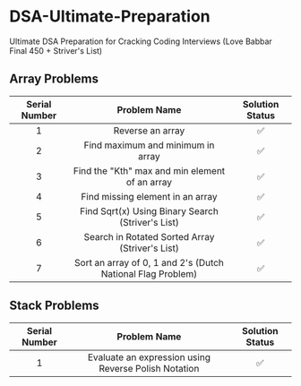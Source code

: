 # DSA-Ultimate-Preparation
Ultimate DSA Preparation for Cracking Coding Interviews (Love Babbar Final 450 + Striver's List)

## Array Problems

| Serial Number  | Problem Name              | Solution Status|
| :---:          |     :---:                 |       :---:    |
| 1              | Reverse an array          | ✅             | 
| 2              | Find maximum and minimum in array | ✅             |
| 3              | Find the "Kth" max and min element of an array | ✅|
| 4              | Find missing element in an array | ✅|
| 5              | Find Sqrt(x) Using Binary Search (Striver's List)| ✅|
| 6              | Search in Rotated Sorted Array (Striver's List)| ✅|
| 7              | Sort an array of 0, 1 and 2's (Dutch National Flag Problem)| ✅|

## Stack Problems
| Serial Number  | Problem Name              | Solution Status|
| :---:          |     :---:                 |       :---:    |
| 1              | Evaluate an expression using Reverse Polish Notation | ✅             | 
